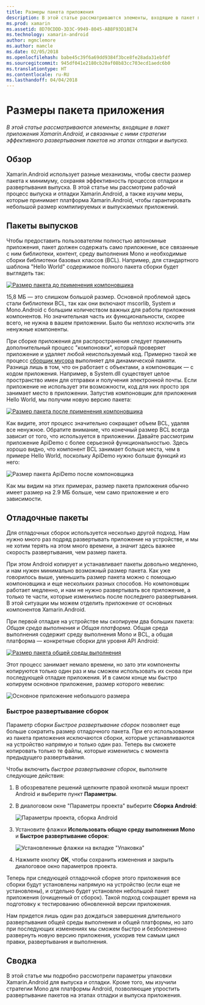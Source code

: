 ```yaml
---
title: Размеры пакета приложения
description: В этой статье рассматриваются элементы, входящие в пакет приложения Xamarin.Android, и связанные с ними стратегии эффективного развертывания пакетов на этапах отладки и выпуска.
ms.prod: xamarin
ms.assetid: 8D70CDDD-3D3C-9949-8045-AB8F93D18E74
ms.technology: xamarin-android
author: mgmclemore
ms.author: mamcle
ms.date: 02/05/2018
ms.openlocfilehash: babe45c39f6a69dd9384f3bce8fe28ada31ebfdf
ms.sourcegitcommit: 945df041e2180cb20af08b83cc703ecd1aedc6b0
ms.translationtype: HT
ms.contentlocale: ru-RU
ms.lasthandoff: 04/04/2018
---
```

# <a name="application-package-size"></a>Размеры пакета приложения

_В этой статье рассматриваются элементы, входящие в пакет приложения Xamarin.Android, и связанные с ними стратегии эффективного развертывания пакетов на этапах отладки и выпуска._


## <a name="overview"></a>Обзор

Xamarin.Android использует разные механизмы, чтобы свести размер пакета к минимуму, сохраняя эффективность процессов отладки и развертывания выпуска. В этой статье мы рассмотрим рабочий процесс выпуска и отладки Xamarin.Android, а также изучим меры, которые принимает платформа Xamarin.Android, чтобы гарантировать небольшой размер компилируемых и выпускаемых приложений.


## <a name="release-packages"></a>Пакеты выпусков

Чтобы предоставить пользователям полностью автономные приложения, пакет должен содержать само приложение, все связанные с ним библиотеки, контент, среду выполнения Mono и необходимые сборки библиотеки базовых классов (BCL). Например, для стандартного шаблона "Hello World" содержимое полного пакета сборки будет выглядеть так:

[![Размер пакета до применения компоновщика](app-package-size-images/hello-world-package-size-before-linker.png)](app-package-size-images/hello-world-package-size-before-linker.png#lightbox)

15,8 МБ — это слишком большой размер. Основной проблемой здесь стали библиотеки BCL, так как они включают mscorlib, System и Mono.Android с большим количеством важных для работы приложения компонентов. Но значительная часть их функциональности, скорее всего, не нужна в вашем приложении. Было бы неплохо исключить эти ненужные компоненты.

При сборке приложения для распространения следует применить дополнительный процесс "компоновки", который проверяет приложение и удаляет любой неиспользуемый код. Примерно такой же процесс [сборщик мусора](~/android/internals/garbage-collection.md) выполняет для динамической памяти. Разница лишь в том, что он работает с объектами, а компоновщик — с кодом приложения. Например, в System.dll существует целое пространство имен для отправки и получения электронной почты. Если приложение не использует эти возможности, код для них просто зря занимает место в приложении. Запустив компоновщик для приложения Hello World, мы получим новую версию пакета:

[![Размер пакета после применения компоновщика](app-package-size-images/hello-world-package-size-after-linker.png)](app-package-size-images/hello-world-package-size-after-linker.png#lightbox)

Как видите, этот процесс значительно сокращает объем BCL, удаляя все ненужное. Обратите внимание, что конечный размер BCL всегда зависит от того, что используется в приложении. Давайте рассмотрим приложение ApiDemo с более серьезной функциональностью. Здесь хорошо видно, что компонент BCL занимает больше места, чем в примере Hello World, поскольку ApiDemo нужно больше функций из него:

![Размер пакета ApiDemo после компоновщика](app-package-size-images/api-demo-package-size-after-linker.png)

Как мы видим на этих примерах, размер пакета приложения обычно имеет размер на 2.9 МБ больше, чем само приложение и его зависимости.


## <a name="debug-packages"></a>Отладочные пакеты

Для отладочных сборок используется несколько другой подход. Нам нужно много раз подряд развертывать приложение на устройстве, и мы не хотим терять на этом много времени, а значит здесь важнее скорость развертывания, чем размер пакета.

При этом Android копирует и устанавливает пакеты довольно медленно, и нам нужен минимально возможный размер пакета. Как уже говорилось выше, уменьшить размер пакета можно с помощью компоновщика и еще нескольких разных способов. Но компоновщик работает медленно, и нам не нужно развертывать все приложение, а только те части, которые изменились после последнего развертывания. В этой ситуации мы можем отделить приложение от основных компонентов Xamarin.Android.

При первой отладке на устройстве мы скопируем два больших пакета: *Общая среда выполнения* и *Общая платформа*. Общая среда выполнения содержит среду выполнения Mono и BCL, а общая платформа — конкретные сборки для уровня API Android:

[![Размер пакета общей среды выполнения](app-package-size-images/shared-runtime-package-size.png)](app-package-size-images/shared-runtime-package-size.png#lightbox)

Этот процесс занимает немало времени, но зато эти компоненты копируются только один раз и мы сможем использовать их снова при последующей отладке приложения. И в самом конце мы быстро копируем основное приложение, размер которого невелик:

![Основное приложение небольшого размера](app-package-size-images/hello-world-debug-application-no-link.png)

### <a name="fast-assembly-deployment"></a>Быстрое развертывание сборок

Параметр сборки *Быстрое развертывание сборок* позволяет еще больше сократить размер отладочного пакета. При его использовании из пакета приложения исключаются сборки, которые устанавливаются на устройство напрямую и только один раз. Теперь вы сможете копировать только те файлы, которые изменились с момента предыдущего развертывания.

Чтобы включить *быстрое развертывание сборок*, выполните следующие действия:

1.  В обозревателе решений щелкните правой кнопкой мыши проект Android и выберите пункт **Параметры**.

2.  В диалоговом окне "Параметры проекта" выберите **Сборка Android**:  

    ![Параметры проекта, сборка Android](app-package-size-images/fastdev0.png)

3.  Установите флажки **Использовать общую среду выполнения Mono** и **Быстрое развертывание сборок**:  

    ![Установленные флажки на вкладке "Упаковка"](app-package-size-images/fastdev.png)

4.  Нажмите кнопку **ОК**, чтобы сохранить изменения и закрыть диалоговое окно параметров проекта.


Теперь при следующей отладочной сборке этого приложения все сборки будут установлены напрямую на устройство (если еще не установлены), и отдельно будет установлен небольшой пакет приложения (очищенный от сборок). Такой подход сокращает время на подготовку к тестированию обновленной версии приложения.

Нам придется лишь один раз дождаться завершения длительного развертывания общей среды выполнения и общей платформы, но зато при последующих изменениях мы сможем быстро и безболезненно развернуть новую версию приложения, ускорив тем самым цикл правки, развертывания и выполнения.


## <a name="summary"></a>Сводка

В этой статье мы подробно рассмотрели параметры упаковки Xamarin.Android для выпуска и отладки. Кроме того, мы изучили стратегии Mono для платформы Android, позволяющие упростить развертывание пакетов на этапах отладки и выпуска приложения.
